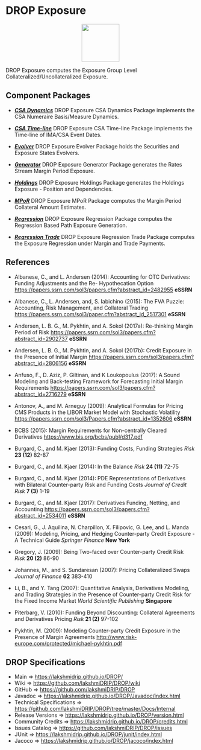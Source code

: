 # DROP Exposure

<p align="center"><img src="https://github.com/lakshmiDRIP/DROP/blob/master/DRIP_Logo.gif?raw=true" width="100"></p>

DROP Exposure computes the Exposure Group Level Collateralized/Uncollateralized Exposure.


## Component Packages

 * [***CSA Dynamics***](https://github.com/lakshmiDRIP/DROP/tree/master/src/main/java/org/drip/exposure/csadynamics)
DROP Exposure CSA Dynamics Package implements the CSA Numeraire Basis/Measure Dynamics.

 * [***CSA Time-line***](https://github.com/lakshmiDRIP/DROP/tree/master/src/main/java/org/drip/exposure/csatimeline)
DROP Exposure CSA Time-line Package implements the Time-line of IMA/CSA Event Dates.

 * [***Evolver***](https://github.com/lakshmiDRIP/DROP/tree/master/src/main/java/org/drip/exposure/evolver)
DROP Exposure Evolver Package holds the Securities and Exposure States Evolvers.

 * [***Generator***](https://github.com/lakshmiDRIP/DROP/tree/master/src/main/java/org/drip/exposure/generator)
DROP Exposure Generator Package generates the Rates Stream Margin Period Exposure.

 * [***Holdings***](https://github.com/lakshmiDRIP/DROP/tree/master/src/main/java/org/drip/exposure/holdings)
DROP Exposure Holdings Package generates the Holdings Exposure - Position and Dependencies.

 * [***MPoR***](https://github.com/lakshmiDRIP/DROP/tree/master/src/main/java/org/drip/exposure/mpor)
DROP Exposure MPoR Package computes the Margin Period Collateral Amount Estimates.

 * [***Regression***](https://github.com/lakshmiDRIP/DROP/tree/master/src/main/java/org/drip/exposure/regression)
DROP Exposure Regression Package computes the Regression Based Path Exposure Generation.

 * [***Regression Trade***](https://github.com/lakshmiDRIP/DROP/tree/master/src/main/java/org/drip/exposure/regressiontrade)
DROP Exposure Regression Trade Package computes the Exposure Regression under Margin and Trade Payments.


## References

 * Albanese, C., and L. Andersen (2014): Accounting for OTC Derivatives: Funding Adjustments and the Re-
 Hypothecation Option https://papers.ssrn.com/sol3/papers.cfm?abstract_id=2482955 <b>eSSRN</b>

 * Albanese, C., L. Andersen, and, S. Iabichino (2015): The FVA Puzzle: Accounting, Risk Management, and
 Collateral Trading https://papers.ssrn.com/sol3/paper.cfm?abstract_id_2517301 <b>eSSRN</b>

 * Andersen, L. B. G., M. Pykhtin, and A. Sokol (2017a): Re-thinking Margin Period of Risk
 https://papers.ssrn.com/sol3/papers.cfm?abstract_id=2902737 <b>eSSRN</b>

 * Andersen, L. B. G., M. Pykhtin, and A. Sokol (2017b): Credit Exposure in the Presence of Initial Margin
 https://papers.ssrn.com/sol3/papers.cfm?abstract_id=2806156 <b>eSSRN</b>

 * Anfuso, F., D. Aziz, P. Giltinan, and K Loukopoulus (2017): A Sound Modeling and Back-testing Framework
 for Forecasting Initial Margin Requirements
 https://papers.ssrn.com/sol3/papers.cfm?abstract_id=2716279 <b>eSSRN</b>

 * Antonov, A., and M. Arneguy (2009): Analytical Formulas for Pricing CMS Products in the LIBOR Market Model
 with Stochastic Volatility https://papers.ssrn.com/sol3/Papers.cfm?abstract_id=1352606 <b>eSSRN</b>

 * BCBS (2015): Margin Requirements for Non-centrally Cleared Derivatives
 https://www.bis.org/bcbs/publ/d317.pdf

 * Burgard, C., and M. Kjaer (2013): Funding Costs, Funding Strategies <i>Risk</i> <b>23 (12)</b> 82-87

 * Burgard, C., and M. Kjaer (2014): In the Balance <i>Risk</i> <b>24 (11)</b> 72-75

 * Burgard, C., and M. Kjaer (2014): PDE Representations of Derivatives with Bilateral Counter-party Risk and
 Funding Costs <i>Journal of Credit Risk</i> <b>7 (3)</b> 1-19

 * Burgard, C., and M. Kjaer (2017): Derivatives Funding, Netting, and Accounting
 https://papers.ssrn.com/sol3/papers.cfm?abstract_id=2534011 <b>eSSRN</b>

 * Cesari, G., J. Aquilina, N. Charpillon, X. Filipovic, G. Lee, and L. Manda (2009): Modeling, Pricing, and
 Hedging Counter-party Credit Exposure - A Technical Guide <i>Springer Finance</i> <b>New York</b>

 * Gregory, J. (2009): Being Two-faced over Counter-party Credit Risk <i>Risk</i> <b>20 (2)</b> 86-90

 * Johannes, M., and S. Sundaresan (2007): Pricing Collateralized Swaps <i>Journal of Finance</i> <b>62</b>
 383-410

 * Li, B., and Y. Tang (2007): Quantitative Analysis, Derivatives Modeling, and Trading Strategies in the
 Presence of Counter-party Credit Risk for the Fixed Income Market <i>World Scientific Publishing </i>
 <b>Singapore</b>

 * Piterbarg, V. (2010): Funding Beyond Discounting: Collateral Agreements and Derivatives Pricing
 <i>Risk</i> <b>21 (2)</b> 97-102

 * Pykhtin, M. (2009): Modeling Counter-party Credit Exposure in the Presence of Margin Agreements
 http://www.risk-europe.com/protected/michael-pykhtin.pdf


## DROP Specifications

 * Main                     => https://lakshmidrip.github.io/DROP/
 * Wiki                     => https://github.com/lakshmiDRIP/DROP/wiki
 * GitHub                   => https://github.com/lakshmiDRIP/DROP
 * Javadoc                  => https://lakshmidrip.github.io/DROP/Javadoc/index.html
 * Technical Specifications => https://github.com/lakshmiDRIP/DROP/tree/master/Docs/Internal
 * Release Versions         => https://lakshmidrip.github.io/DROP/version.html
 * Community Credits        => https://lakshmidrip.github.io/DROP/credits.html
 * Issues Catalog           => https://github.com/lakshmiDRIP/DROP/issues
 * JUnit                    => https://lakshmidrip.github.io/DROP/junit/index.html
 * Jacoco                   => https://lakshmidrip.github.io/DROP/jacoco/index.html
